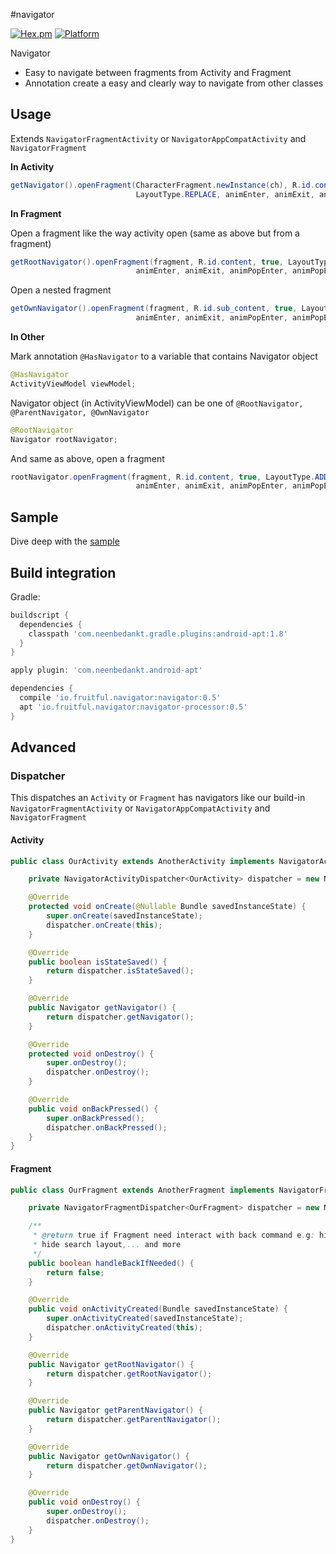 #navigator

[![Hex.pm](https://img.shields.io/hexpm/l/plug.svg)](http://www.apache.org/licenses/LICENSE-2.0) [![Platform](https://img.shields.io/badge/platform-android-green.svg)](http://developer.android.com/index.html)

Navigator 

- Easy to navigate between fragments from Activity and Fragment
- Annotation create a easy and clearly way to navigate from other classes
 
## Usage

Extends `NavigatorFragmentActivity` or `NavigatorAppCompatActivity` and `NavigatorFragment`

**In Activity**

```java
getNavigator().openFragment(CharacterFragment.newInstance(ch), R.id.content, true,
                            LayoutType.REPLACE, animEnter, animExit, animPopEnter, animPopExit);
```

**In Fragment**

Open a fragment like the way activity open (same as above but from a fragment)
```java
getRootNavigator().openFragment(fragment, R.id.content, true, LayoutType.ADD,
                            animEnter, animExit, animPopEnter, animPopExit);
```

Open a nested fragment
```java
getOwnNavigator().openFragment(fragment, R.id.sub_content, true, LayoutType.ADD,
                            animEnter, animExit, animPopEnter, animPopExit);
```

**In Other**

Mark annotation `@HasNavigator` to a variable that contains Navigator object
```java
@HasNavigator
ActivityViewModel viewModel;
```
Navigator object (in ActivityViewModel) can be one of `@RootNavigator, @ParentNavigator, @OwnNavigator`
```java
@RootNavigator
Navigator rootNavigator;
```
And same as above, open a fragment
```java
rootNavigator.openFragment(fragment, R.id.content, true, LayoutType.ADD,
                            animEnter, animExit, animPopEnter, animPopExit);
```

## Sample

Dive deep with the [sample](sample)

## Build integration 

Gradle:

```gradle
buildscript {
  dependencies {
    classpath 'com.neenbedankt.gradle.plugins:android-apt:1.8'
  }
}

apply plugin: 'com.neenbedankt.android-apt'

dependencies {
  compile 'io.fruitful.navigator:navigator:0.5'
  apt 'io.fruitful.navigator:navigator-processor:0.5'
}
```


## Advanced

### Dispatcher

This dispatches an `Activity` or `Fragment` has navigators like our build-in `NavigatorFragmentActivity` or `NavigatorAppCompatActivity` and `NavigatorFragment`
#### Activity
```java
public class OurActivity extends AnotherActivity implements NavigatorActivityInterface {

    private NavigatorActivityDispatcher<OurActivity> dispatcher = new NavigatorActivityDispatcher<>();

    @Override
    protected void onCreate(@Nullable Bundle savedInstanceState) {
        super.onCreate(savedInstanceState);
        dispatcher.onCreate(this);
    }

    @Override
    public boolean isStateSaved() {
        return dispatcher.isStateSaved();
    }

    @Override
    public Navigator getNavigator() {
        return dispatcher.getNavigator();
    }

    @Override
    protected void onDestroy() {
        super.onDestroy();
        dispatcher.onDestroy();
    }

    @Override
    public void onBackPressed() {
        super.onBackPressed();
        dispatcher.onBackPressed();
    }
}
```

#### Fragment

```java
public class OurFragment extends AnotherFragment implements NavigatorFragmentInterface {

    private NavigatorFragmentDispatcher<OurFragment> dispatcher = new NavigatorFragmentDispatcher<>();

    /**
     * @return true if Fragment need interact with back command e.g: hide the popup layout,
     * hide search layout,... and more
     */
    public boolean handleBackIfNeeded() {
        return false;
    }

    @Override
    public void onActivityCreated(Bundle savedInstanceState) {
        super.onActivityCreated(savedInstanceState);
        dispatcher.onActivityCreated(this);
    }

    @Override
    public Navigator getRootNavigator() {
        return dispatcher.getRootNavigator();
    }

    @Override
    public Navigator getParentNavigator() {
        return dispatcher.getParentNavigator();
    }

    @Override
    public Navigator getOwnNavigator() {
        return dispatcher.getOwnNavigator();
    }

    @Override
    public void onDestroy() {
        super.onDestroy();
        dispatcher.onDestroy();
    }
}
```